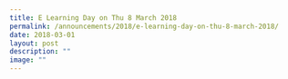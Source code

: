 ```yaml
---
title: E Learning Day on Thu 8 March 2018
permalink: /announcements/2018/e-learning-day-on-thu-8-march-2018/
date: 2018-03-01
layout: post
description: ""
image: ""
---
```

